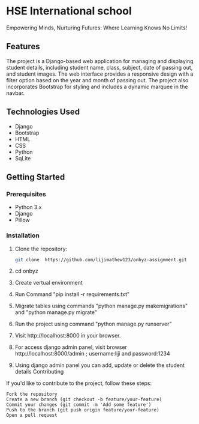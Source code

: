 # HSE International school

Empowering Minds, Nurturing Futures: Where Learning Knows No Limits!



## Features
The project is a Django-based web application for managing and displaying student details, including student name, class, subject, date of passing out, and student images. The web interface provides a responsive design with a filter option based on the year and month of passing out. The project also incorporates Bootstrap for styling and includes a dynamic marquee in the navbar.

## Technologies Used

- Django
- Bootstrap
- HTML
- CSS
- Python
- SqLite

## Getting Started

### Prerequisites

- Python 3.x
- Django
- Pillow

### Installation

1. Clone the repository:

   ```bash
   git clone  https://github.com/lijimathew123/onbyz-assignment.git

2. cd onbyz
3. Create vertual environment
4. Run Command "pip install -r requirements.txt"
5. Migrate tables using commands "python manage.py makemigrations" and "python manage.py migrate"
6. Run the project using command "python manage.py runserver"
7. Visit http://localhost:8000 in your browser.
8. For access django admin panel, visit browser http://localhost:8000/admin   ; username:liji and password:1234
9. Using django admin panel you can add, update or delete the student details
    Contributing

If you'd like to contribute to the project, follow these steps:

    Fork the repository
    Create a new branch (git checkout -b feature/your-feature)
    Commit your changes (git commit -m 'Add some feature')
    Push to the branch (git push origin feature/your-feature)
    Open a pull request


